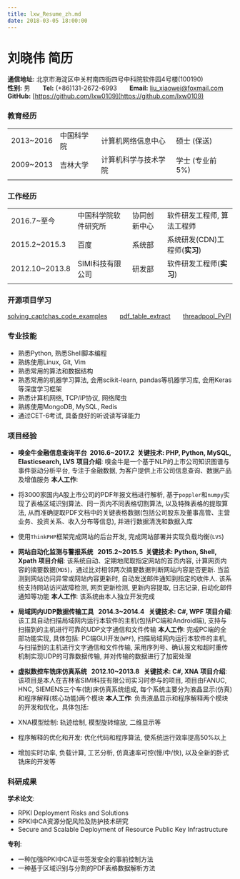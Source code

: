 ```yaml
---
title: lxw_Resume_zh.md
date: 2018-03-05 18:00:00
---
```

# 刘晓伟 简历

**通信地址:** 北京市海淀区中关村南四街四号中科院软件园4号楼(100190)  
**性别:** 男&emsp;&emsp;**Tel:** (+86)131-2672-6993&emsp;&emsp;**Email:** liu_xiaowei@foxmail.com  
**GitHub:** [https://github.com/lxw0109](https://github.com/lxw0109)  


### 教育经历
|  |  |  |  |
| - | - | - | - |
| 2013~2016 | 中国科学院 | 计算机网络信息中心 | 硕士&nbsp;(保送) |
| 2009~2013 | 吉林大学 | 计算机科学与技术学院 | 学士&nbsp;(专业前5%) |
|  |  |  |  |


### 工作经历
|  |  |  |  |
| - | - | - | - |
| 2016.7~至今 | 中国科学院软件研究所 | 协同创新中心 | 软件研发工程师, 算法工程师 |
| 2015.2~2015.3 | 百度 | 系统部 | 系统研发(CDN)工程师(**实习**) |
| 2012.10~2013.8 | SIMI科技有限公司 | 研发部 | 软件研发工程师(**实习**) |
|  |  |  |  |


### 开源项目学习
[solving_captchas_code_examples](https://github.com/lxw0109/ML-Experiments/tree/master/CAPTCHA/solving_captchas_code_examples)&emsp;&emsp;[pdf_table_extract](https://github.com/ashima/pdf-table-extract)&emsp;&emsp;[threadpool_PyPI](https://github.com/SpotlightKid/threadpool)

### 专业技能
+ 熟悉Python, 熟悉Shell脚本编程
+ 熟练使用Linux, Git, Vim
+ 熟悉常用的算法和数据结构
+ 熟悉常用的机器学习算法, 会用scikit-learn, pandas等机器学习库, 会用Keras等深度学习框架
+ 熟悉计算机网络, TCP/IP协议, 网络爬虫
+ 熟练使用MongoDB, MySQL, Redis
+ 通过CET-6考试, 具备良好的听说读写译能力


### 项目经验
+ **嗅金牛金融信息查询平台&nbsp;&nbsp;2016.6~2017.2&nbsp;&nbsp;关键技术: PHP, Python, MySQL, Elasticsearch, LVS**
**项目介绍**: 嗅金牛是一个基于NLP的上市公司知识图谱与事件驱动分析平台, 专注于金融数据, 为客户提供上市公司信息查询、数据产品及增值服务
**本人工作**:
 + 将3000家国内A股上市公司的PDF年报文档进行解析, 基于`poppler`和`numpy`实现了表格区域识别算法、同一页内不同表格切割算法, 以及特殊表格的提取算法, 从而准确提取PDF文档中的关键表格数据(包括公司股东及董事高管、主营业务、投资关系、收入分布等信息), 并进行数据清洗和数据入库
 + 使用`ThinkPHP`框架完成网站的后台开发, 完成网站部署并实现负载均衡(`LVS`)

+ **网站自动化监测与警报系统&nbsp;&nbsp;&nbsp;2015.2~2015.5&nbsp;&nbsp;关键技术: Python, Shell, Xpath**
**项目介绍**: 该系统自动、定期地爬取指定网站的首页内容, 计算网页内容的摘要数据(`MD5`)，通过比对相邻两次摘要数据判断网站内容是否更新. 当监测到网站访问异常或网站内容更新时, 自动发送邮件通知到指定的收件人. 该系统支持网站访问故障检测, 网页更新检测, 更新内容提取, 日志记录, 自动化邮件通知等功能
**本人工作**: 该系统由本人独立开发完成

+ **局域网内UDP数据传输工具&nbsp;&nbsp;&nbsp;2014.3~2014.4&nbsp;&nbsp;&nbsp;关键技术: C#, WPF**
**项目介绍**: 该工具自动扫描局域网内运行本软件的主机(包括PC端和Android端), 支持与扫描到的主机进行可靠的UDP文字通信和文件传输
**本人工作**: 完成PC端的全部功能实现, 具体包括: PC端GUI开发(`WPF`), 扫描局域网内运行本软件的主机, 与扫描到的主机进行文字通信和文件传输, 采用序列号、确认报文和超时重传机制实现UDP的可靠数据传输, 并对传输的数据进行了加密处理

+ **虚拟数控车铣床仿真系统&nbsp;&nbsp;&nbsp;2012.10~2013.8&nbsp;&nbsp;&nbsp;关键技术: C#, XNA**
**项目介绍**: 该项目是本人在吉林省SIMI科技有限公司实习时参与的项目, 项目由FANUC, HNC, SIEMENS三个车(铣)床仿真系统组成, 每个系统主要分为液晶显示(仿真)和程序解释(核心功能)两个模块
**本人工作**: 负责液晶显示和程序解释两个模块的开发和优化，具体包括:
 + XNA模型绘制: 轨迹绘制, 模型旋转缩放, 二维显示等
 + 程序解释的优化和开发: 优化代码和程序算法, 使系统运行效率提高50%以上
 + 增加实时功率, 负载计算, 工艺分析, 仿真速率可控(慢/中/快), 以及全新的卧式铣床的开发等


### 科研成果
**学术论文**:
+ RPKI Deployment Risks and Solutions
+ RPKI中CA资源分配风险及防护技术研究
+ Secure and Scalable Deployment of Resource Public Key Infrastructure

**专利**:
+ 一种加强RPKI中CA证书签发安全的事前控制方法
+ 一种基于区域识别与分割的PDF表格数据解析方法
